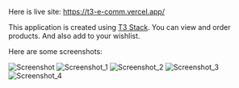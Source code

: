 Here is live site: https://t3-e-comm.vercel.app/

This application is created using [T3 Stack](https://create.t3.gg/). You can view and order products. And also add to your wishlist. 

Here are some screenshots:

![Screenshot](https://github.com/Harman-preet-singh13/t3-e-comm/assets/63332289/c80b99df-9ab1-4dbb-a645-193953c22d73)
![Screenshot_1](https://github.com/Harman-preet-singh13/t3-e-comm/assets/63332289/e5fb9300-7a13-4a40-bd42-e841ac19a660)
![Screenshot_2](https://github.com/Harman-preet-singh13/t3-e-comm/assets/63332289/ef2f50c4-ef4a-4dcd-ab7e-485e397a888c)
![Screenshot_3](https://github.com/Harman-preet-singh13/t3-e-comm/assets/63332289/b1171e30-0ca1-4465-95f1-0c34f5212f7d)
![Screenshot_4](https://github.com/Harman-preet-singh13/t3-e-comm/assets/63332289/ebe96ce6-4c6a-4c86-be2e-8d34b719c5ab)




